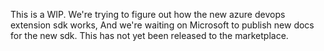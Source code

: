 This is a WIP. 
We're trying to figure out how the new azure devops extension sdk works,
And we're waiting on Microsoft to publish new docs for the new sdk.
This has not yet been released to the marketplace. 
